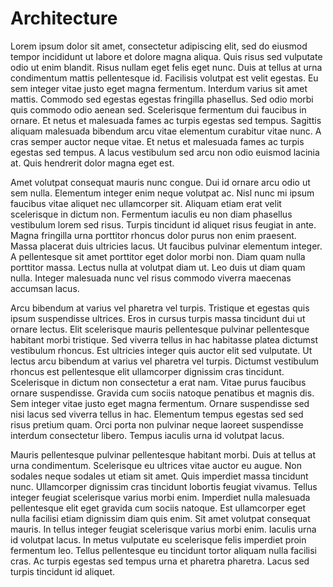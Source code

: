 # Architecture

Lorem ipsum dolor sit amet, consectetur adipiscing elit, sed do eiusmod tempor incididunt ut labore et dolore magna aliqua. Quis risus sed vulputate odio ut enim blandit. Risus nullam eget felis eget nunc. Duis at tellus at urna condimentum mattis pellentesque id. Facilisis volutpat est velit egestas. Eu sem integer vitae justo eget magna fermentum. Interdum varius sit amet mattis. Commodo sed egestas egestas fringilla phasellus. Sed odio morbi quis commodo odio aenean sed. Scelerisque fermentum dui faucibus in ornare. Et netus et malesuada fames ac turpis egestas sed tempus. Sagittis aliquam malesuada bibendum arcu vitae elementum curabitur vitae nunc. A cras semper auctor neque vitae. Et netus et malesuada fames ac turpis egestas sed tempus. A lacus vestibulum sed arcu non odio euismod lacinia at. Quis hendrerit dolor magna eget est.

Amet volutpat consequat mauris nunc congue. Dui id ornare arcu odio ut sem nulla. Elementum integer enim neque volutpat ac. Nisl nunc mi ipsum faucibus vitae aliquet nec ullamcorper sit. Aliquam etiam erat velit scelerisque in dictum non. Fermentum iaculis eu non diam phasellus vestibulum lorem sed risus. Turpis tincidunt id aliquet risus feugiat in ante. Magna fringilla urna porttitor rhoncus dolor purus non enim praesent. Massa placerat duis ultricies lacus. Ut faucibus pulvinar elementum integer. A pellentesque sit amet porttitor eget dolor morbi non. Diam quam nulla porttitor massa. Lectus nulla at volutpat diam ut. Leo duis ut diam quam nulla. Integer malesuada nunc vel risus commodo viverra maecenas accumsan lacus.


Arcu bibendum at varius vel pharetra vel turpis. Tristique et egestas quis ipsum suspendisse ultrices. Eros in cursus turpis massa tincidunt dui ut ornare lectus. Elit scelerisque mauris pellentesque pulvinar pellentesque habitant morbi tristique. Sed viverra tellus in hac habitasse platea dictumst vestibulum rhoncus. Est ultricies integer quis auctor elit sed vulputate. Ut lectus arcu bibendum at varius vel pharetra vel turpis. Dictumst vestibulum rhoncus est pellentesque elit ullamcorper dignissim cras tincidunt. Scelerisque in dictum non consectetur a erat nam. Vitae purus faucibus ornare suspendisse. Gravida cum sociis natoque penatibus et magnis dis. Sem integer vitae justo eget magna fermentum. Ornare suspendisse sed nisi lacus sed viverra tellus in hac. Elementum tempus egestas sed sed risus pretium quam. Orci porta non pulvinar neque laoreet suspendisse interdum consectetur libero. Tempus iaculis urna id volutpat lacus.

Mauris pellentesque pulvinar pellentesque habitant morbi. Duis at tellus at urna condimentum. Scelerisque eu ultrices vitae auctor eu augue. Non sodales neque sodales ut etiam sit amet. Quis imperdiet massa tincidunt nunc. Ullamcorper dignissim cras tincidunt lobortis feugiat vivamus. Tellus integer feugiat scelerisque varius morbi enim. Imperdiet nulla malesuada pellentesque elit eget gravida cum sociis natoque. Est ullamcorper eget nulla facilisi etiam dignissim diam quis enim. Sit amet volutpat consequat mauris. In tellus integer feugiat scelerisque varius morbi enim. Iaculis urna id volutpat lacus. In metus vulputate eu scelerisque felis imperdiet proin fermentum leo. Tellus pellentesque eu tincidunt tortor aliquam nulla facilisi cras. Ac turpis egestas sed tempus urna et pharetra pharetra. Lacus sed turpis tincidunt id aliquet.
